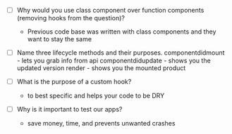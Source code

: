 - [ ] Why would you use class component over function components (removing hooks from the question)?
    - Previous code base was written with class components and they want to stay the same

- [ ] Name three lifecycle methods and their purposes.
    componentdidmount - lets you grab info from api
    componentdidupdate - shows you the updated version
    render - shows you the mounted product

- [ ] What is the purpose of a custom hook?
    - to best specific and helps your code to be DRY

- [ ] Why is it important to test our apps?
    - save money, time, and prevents unwanted crashes